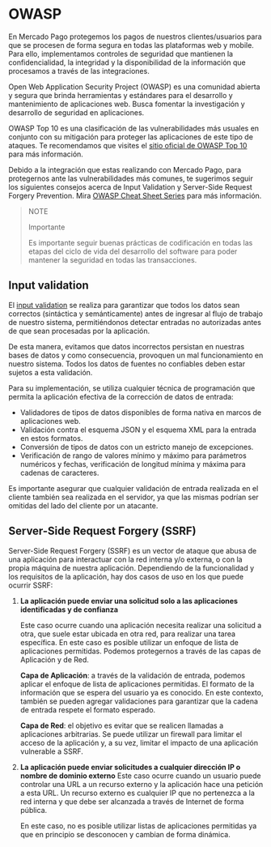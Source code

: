 # OWASP

En Mercado Pago protegemos los pagos de nuestros clientes/usuarios para que se procesen de forma segura en todas las plataformas web y mobile. Para ello, implementamos controles de seguridad que mantienen la confidencialidad, la integridad y la disponibilidad de la información que procesamos a través de las integraciones.
    
Open Web Application Security Project (OWASP) es una comunidad abierta y segura que brinda herramientas y estándares para el desarrollo y mantenimiento de aplicaciones web. Busca fomentar la investigación y desarrollo de seguridad en aplicaciones. 

OWASP Top 10 es una clasificación de las vulnerabilidades más usuales en conjunto con su mitigación para proteger las aplicaciones de este tipo de ataques. Te recomendamos que visites el [sitio oficial de OWASP Top 10](https://owasp.org/www-project-top-ten/) para más información.

Debido a la integración que estas realizando con Mercado Pago, para protegernos ante las vulnerabilidades más comunes, te sugerimos seguir los siguientes consejos acerca de Input Validation y Server-Side Request Forgery Prevention.  Mira [OWASP Cheat Sheet Series](https://cheatsheetseries.owasp.org/index.html) para más información.

>NOTE
>
>Importante
>
>Es importante seguir buenas prácticas de codificación en todas las etapas del ciclo de vida del desarrollo del software para poder mantener la seguridad en todas las transacciones. 

## Input validation
El [input validation](https://cheatsheetseries.owasp.org/cheatsheets/Input_Validation_Cheat_Sheet.html) se realiza para garantizar que todos los datos sean correctos (sintáctica y semánticamente) antes de ingresar al flujo de trabajo de nuestro sistema, permitiéndonos detectar entradas no autorizadas antes de que sean procesadas por la aplicación.

De esta manera, evitamos que datos incorrectos persistan en nuestras bases de datos y como consecuencia, provoquen un mal funcionamiento en nuestro sistema. Todos los datos de fuentes no confiables deben estar sujetos a esta validación.

Para su implementación, se utiliza cualquier técnica de programación que permita la aplicación efectiva de la corrección de datos de entrada: 
- Validadores de tipos de datos disponibles de forma nativa en marcos de aplicaciones web.
- Validación contra el esquema JSON y el esquema XML para la entrada en estos formatos.
- Conversión de tipos de datos con un estricto manejo de excepciones.
- Verificación de rango de valores mínimo y máximo para parámetros numéricos y fechas, verificación de longitud mínima y máxima para cadenas de caracteres.

Es importante asegurar que cualquier validación de entrada realizada en el cliente también sea realizada en el servidor, ya que las mismas podrían ser omitidas del lado del cliente por un atacante. 

## Server-Side Request Forgery (SSRF)
Server-Side Request Forgery (SSRF) es un vector de ataque que abusa de una aplicación para interactuar con la red interna y/o externa, o con la propia máquina de nuestra aplicación. Dependiendo de la funcionalidad y los requisitos de la aplicación, hay dos casos de uso en los que puede ocurrir SSRF:

1. **La aplicación puede enviar una solicitud solo a las aplicaciones identificadas y de confianza**

     Este caso ocurre cuando una aplicación necesita realizar una solicitud a otra, que suele estar ubicada en otra red, para realizar una tarea específica. En este caso es posible utilizar un enfoque de lista de aplicaciones permitidas. Podemos protegernos a través de las capas de Aplicación y de Red. 

    **Capa de Aplicación**: a través de la validación de entrada, podemos aplicar el enfoque de lista de aplicaciones permitidas. El formato de la información que se espera del usuario ya es conocido. En este contexto, también se pueden agregar validaciones para garantizar que la cadena de entrada respete el formato esperado. 

    **Capa de Red**: el objetivo es evitar que se realicen llamadas a aplicaciones arbitrarias. Se puede utilizar un firewall para limitar el acceso de la aplicación y, a su vez, limitar el impacto de una aplicación vulnerable a SSRF. 


2. **La aplicación puede enviar solicitudes a cualquier dirección IP o nombre de dominio externo**
    Este caso ocurre cuando un usuario puede controlar una URL a un recurso externo y la aplicación hace una petición a esta URL. Un recurso externo es cualquier IP que no pertenezca a la red interna y que debe ser alcanzada a través de Internet de forma pública. 

    En este caso, no es posible utilizar listas de aplicaciones permitidas ya que en principio se desconocen y cambian de forma dinámica. 


